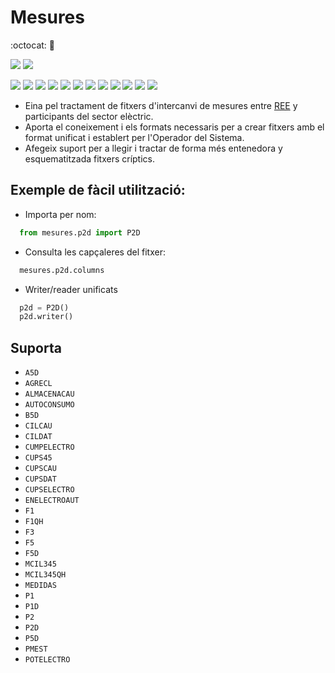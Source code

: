 # Mesures

:octocat: :hammer:

![](https://github.com/gisce/mesures/actions/workflows/python2.7-app.yml/badge.svg)
![](https://github.com/gisce/mesures/actions/workflows/python2.7-app.yml)


![](https://github.com/gisce/mesures/actions/workflows/python3.6-app.yml/badge.svg)
![](https://github.com/gisce/mesures/actions/workflows/python3.6-app.yml)
![](https://github.com/gisce/mesures/actions/workflows/python3.7-app.yml/badge.svg)
![](https://github.com/gisce/mesures/actions/workflows/python3.7-app.yml)
![](https://github.com/gisce/mesures/actions/workflows/python3.8-app.yml/badge.svg)
![](https://github.com/gisce/mesures/actions/workflows/python3.8-app.yml)
![](https://github.com/gisce/mesures/actions/workflows/python3.9-app.yml/badge.svg)
![](https://github.com/gisce/mesures/actions/workflows/python3.9-app.yml)
![](https://github.com/gisce/mesures/actions/workflows/python3.10-app.yml/badge.svg)
![](https://github.com/gisce/mesures/actions/workflows/python3.10-app.yml)
![](https://github.com/gisce/mesures/actions/workflows/python3.11-app.yml/badge.svg)
![](https://github.com/gisce/mesures/actions/workflows/python3.11-app.yml)

- Eina pel tractament de fitxers d'intercanvi de mesures entre [REE](https://www.ree.es) y participants del sector elèctric.
- Aporta el coneixement i els formats necessaris per a crear fitxers amb el format unificat i establert per l'Operador del Sistema.
- Afegeix suport per a llegir i tractar de forma més entenedora y esquematitzada fitxers críptics.

## Exemple de fàcil utilització:

- Importa per nom:
```python
  from mesures.p2d import P2D
```

- Consulta les capçaleres del fitxer:
```python
  mesures.p2d.columns
```

- Writer/reader unificats
```python
  p2d = P2D()
  p2d.writer()
```
## Suporta
- `A5D`
- `AGRECL`
- `ALMACENACAU`
- `AUTOCONSUMO`
- `B5D`
- `CILCAU`
- `CILDAT`
- `CUMPELECTRO`
- `CUPS45`
- `CUPSCAU`
- `CUPSDAT`
- `CUPSELECTRO`
- `ENELECTROAUT`
- `F1`
- `F1QH`
- `F3`
- `F5`
- `F5D`
- `MCIL345`
- `MCIL345QH`
- `MEDIDAS`
- `P1`
- `P1D`
- `P2`
- `P2D`
- `P5D`
- `PMEST`
- `POTELECTRO`
